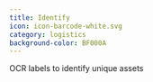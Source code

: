 ```yaml
---
title: Identify
icon: icon-barcode-white.svg
category: logistics
background-color: BF000A
---
```


OCR labels to identify unique assets
